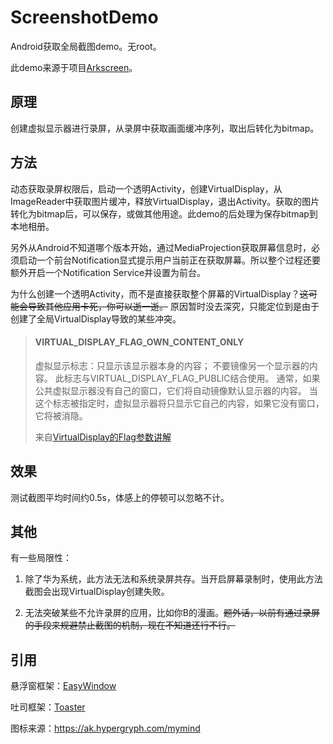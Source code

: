 # ScreenshotDemo
Android获取全局截图demo。无root。

此demo来源于项目[Arkscreen](github.com/blueskybone/ArkScreen)。

## 原理
创建虚拟显示器进行录屏，从录屏中获取画面缓冲序列，取出后转化为bitmap。

## 方法

动态获取录屏权限后，启动一个透明Activity，创建VirtualDisplay，从ImageReader中获取图片缓冲，释放VirtualDisplay，退出Activity。获取的图片转化为bitmap后，可以保存，或做其他用途。此demo的后处理为保存bitmap到本地相册。

另外从Android不知道哪个版本开始，通过MediaProjection获取屏幕信息时，必须启动一个前台Notification显式提示用户当前正在获取屏幕。所以整个过程还要额外开启一个Notification Service并设置为前台。

为什么创建一个透明Activity，而不是直接获取整个屏幕的VirtualDisplay？~~这可能会导致其他应用卡死，你可以逝一逝。~~ 原因暂时没去深究，只能定位到是由于创建了全局VirtualDisplay导致的某些冲突。

> #### VIRTUAL_DISPLAY_FLAG_OWN_CONTENT_ONLY
>
> 虚拟显示标志：只显示该显示器本身的内容； 不要镜像另一个显示器的内容。
> 此标志与VIRTUAL_DISPLAY_FLAG_PUBLIC结合使用。 通常，如果公共虚拟显示器没有自己的窗口，它们将自动镜像默认显示器的内容。 当这个标志被指定时，虚拟显示器将只显示它自己的内容，如果它没有窗口，它将被消隐。
>
> 来自[VirtualDisplay的Flag参数讲解](https://www.cnblogs.com/liming-1943546556/p/15544714.html)

## 效果
测试截图平均时间约0.5s，体感上的停顿可以忽略不计。

## 其他

有一些局限性：

1. 除了华为系统，此方法无法和系统录屏共存。当开启屏幕录制时，使用此方法截图会出现VirtualDisplay创建失败。

2. 无法突破某些不允许录屏的应用，比如你B的漫画。~~题外话，以前有通过录屏的手段来规避禁止截图的机制，现在不知道还行不行。~~

## 引用

悬浮窗框架：[EasyWindow](https://github.com/getActivity/EasyWindow)

吐司框架：[Toaster](https://github.com/getActivity/Toaster)

图标来源：https://ak.hypergryph.com/mymind
